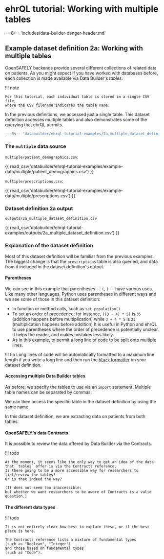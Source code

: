 # ehrQL tutorial: Working with multiple tables

---8<-- 'includes/data-builder-danger-header.md'

## Example dataset definition 2a: Working with multiple tables

OpenSAFELY backends provide several different collections of related data on patients.
As you might expect if you have worked with databases before,
each collection is made available via Data Builder's *tables*.

!!! note

    For this tutorial, each individual table is stored in a single CSV file,
    where the CSV filename indicates the table name.

In the previous definitions, we accessed just a single table.
This dataset definition accesses multiple tables
and also demonstrates some of the querying that ehrQL permits.

```python title="2a_multiple_dataset_definition.py"
---8<-- "databuilder/ehrql-tutorial-examples/2a_multiple_dataset_definition.py"
```

### The `multiple` data source

`multiple/patient_demographics.csv`:

{{ read_csv('databuilder/ehrql-tutorial-examples/example-data/multiple/patient_demographics.csv') }}

`multiple/prescriptions.csv`:

{{ read_csv('databuilder/ehrql-tutorial-examples/example-data/multiple/prescriptions.csv') }}

### Dataset definition 2a output

`outputs/2a_multiple_dataset_definition.csv`

{{ read_csv('databuilder/ehrql-tutorial-examples/outputs/2a_multiple_dataset_definition.csv') }}

### Explanation of the dataset definition

Most of this dataset definition will be familiar from the previous examples.
The biggest change is that the `prescriptions` table is also queried,
and data from it included in the dataset definition's output.

#### Parentheses

We can see in this example that parentheses — `(`, `)` — have various uses.
Like many other languages, Python uses parentheses in different ways
and we see some of those in this dataset definition:

* In function or method calls,
  such as `set_population()`
* To set an order of precedence;
  for instance, `((3 + 4) * 5)` is `35`
  (addition happens before multiplication)
  while `3 + 4 * 5` is `23`
  (multiplication happens before addition)
  It is useful in Python and ehrQL to use parentheses where the order of precedence is potentially unclear.
  It helps the reader, and makes mistakes less likely.
* As in this example,
  to permit a long line of code to be split onto multiple lines.

!!! tip
    Long lines of code will be automatically formatted to a maximum line length
    if you write a long line
    and then run the [`black` formatter](ehrql-new-tutorial-intro.md#text-editor) on your dataset definition.

#### Accessing multiple Data Builder tables

As before, we specify the tables to use via an `import` statement.
Multiple table names can be separated by commas.

We can then access the specific table in the dataset definition
by using the same name.

In this dataset definition,
we are extracting data on patients from both tables.

#### OpenSAFELY's data Contracts

It is possible to review the data offered by Data Builder via the Contracts.

!!! todo

    At the moment, it seems like the only way to get an idea of the data that `tables` offer is via the Contracts reference.
    Is there going to be a more accessible way for researchers to list/review the tables?
    Or is that indeed the way?

    (It does not seem too inaccessible:
    but whether we want researchers to be aware of Contracts is a valid question.)

#### The different data types

!!! todo

    It is not entirely clear how best to explain these, or if the best place is here.

    The Contracts reference lists a mixture of fundamental types
    (such as "Boolean", "Integer")
    and those based on fundamental types
    (such as "Code").
